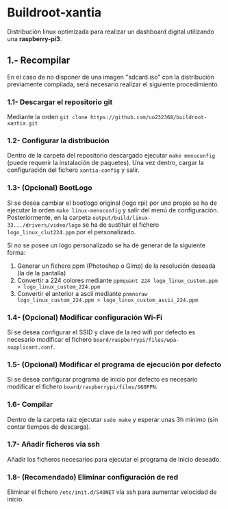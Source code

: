 # Buildroot-xantia
Distribución linux optimizada para realizar un dashboard digital utilizando una **raspberry-pi3**.

## 1.- Recompilar
En el caso de no disponer de una imagen "sdcard.iso" con la distribución previamente compilada, será necesario realizar el siguiente procedimiento.
### 1.1- Descargar el repositorio git
  Mediante la orden `git clone https://github.com/uo232368/buildroot-xantia.git`
### 1.2- Configurar la distribución
  Dentro de la carpeta del repositorio descargado ejecutar `make menuconfig` (puede requerir la instalación de paquetes).
  Una vez dentro, cargar la configuración del fichero `xantia-config` y salir.
### 1.3- (Opcional) BootLogo
Si se desea cambiar el bootlogo original (logo rpi) por uno propio se ha de ejecutar la orden `make linux-menuconfig` y salir del menú de configuración. 
Posteriormente, en la carpeta `output/build/linux-33.../drivers/video/logo` se ha de sustituir el fichero `logo_linux_clut224.ppm` por el personalizado.
  
Si no se posee un logo personalizado se ha de generar de la siguiente forma:
1) Generar un fichero ppm (Photoshop o Gimp) de la resolución deseada (la de la pantalla)
2) Convertir a 224 colores mediante `ppmquant 224 logo_linux_custom.ppm > logo_linux_custom_224.ppm`
3) Convertir el anterior a ascii mediante `pnmnoraw logo_linux_custom_224.ppm > logo_linux_custom_ascii_224.ppm`

### 1.4- (Opcional) Modificar configuración Wi-Fi
Si se desea configurar el SSID y clave de la red wifi por defecto es necesario modificar el fichero `board/raspberrypi/files/wpa-supplicant.conf`.

### 1.5- (Opcional) Modificar el programa de ejecución por defecto
Si se desea configurar programa de inicio por defecto es necesario modificar el fichero `board/raspberrypi/files/S60PPN`.
### 1.6- Compilar 
Dentro de la carpeta raiz ejecutar `sudo make` y esperar unas 3h mínimo (sin contar tiempos de descarga).
### 1.7- Añadir ficheros via ssh 
Añadir los ficheros necesarios para ejecutar el programa de inicio deseado.
### 1.8- (Recomendado) Eliminar configuración de red
Eliminar el fichero `/etc/init.d/S40NET` vía ssh para aumentar velocidad de inicio.
